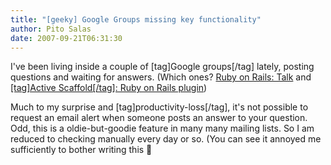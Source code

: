 ```yaml
---
title: "[geeky] Google Groups missing key functionality"
author: Pito Salas
date: 2007-09-21T06:31:30
---
```




I've been living inside a couple of [tag]Google groups[/tag] lately, posting
questions and waiting for answers. (Which ones? [Ruby on Rails:
Talk](<http://groups.google.com/group/rubyonrails-talk>) and [[tag]Active
Scaffold[/tag]: Ruby on Rails
plugin](<http://groups.google.com/group/activescaffold>))

Much to my surprise and [tag]productivity-loss[/tag], it's not possible to
request an email alert when someone posts an answer to your question. Odd,
this is a oldie-but-goodie feature in many many mailing lists. So I am reduced
to checking manually every day or so. (You can see it annoyed me sufficiently
to bother writing this 🙂


